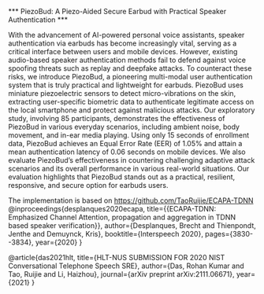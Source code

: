 *** PiezoBud: A Piezo-Aided Secure Earbud with Practical Speaker Authentication ***

With the advancement of AI-powered personal voice assistants, speaker authentication via earbuds has become increasingly vital, serving as a critical interface between users and mobile devices. However, existing audio-based speaker authentication methods fail to defend against voice spoofing threats such as replay and deepfake attacks. To counteract these risks, we introduce PiezoBud, a pioneering multi-modal user authentication system that is truly practical and lightweight for earbuds. PiezoBud uses miniature piezoelectric sensors to detect micro-vibrations on the skin, extracting user-specific biometric data to authenticate legitimate access on the local smartphone and protect against malicious attacks. Our exploratory study, involving 85 participants, demonstrates the effectiveness of PiezoBud in various everyday scenarios, including ambient noise, body movement, and in-ear media playing. Using only 15 seconds of enrollment data, PiezoBud achieves an Equal Error Rate (EER) of 1.05% and attain a mean authentication latency of 0.06 seconds on mobile devices. We also evaluate PiezoBud’s effectiveness in countering challenging adaptive attack scenarios and its overall performance in various real-world situations. Our evaluation highlights that PiezoBud stands out as a practical, resilient, responsive, and secure option for earbuds users.

The implementation is based on https://github.com/TaoRuijie/ECAPA-TDNN
@inproceedings{desplanques2020ecapa,
  title={{ECAPA-TDNN: Emphasized Channel Attention, propagation and aggregation in TDNN based speaker verification}},
  author={Desplanques, Brecht and Thienpondt, Jenthe and Demuynck, Kris},
  booktitle={Interspeech 2020},
  pages={3830--3834},
  year={2020}
}

@article{das2021hlt,
  title={HLT-NUS SUBMISSION FOR 2020 NIST Conversational Telephone Speech SRE},
  author={Das, Rohan Kumar and Tao, Ruijie and Li, Haizhou},
  journal={arXiv preprint arXiv:2111.06671},
  year={2021}
}


